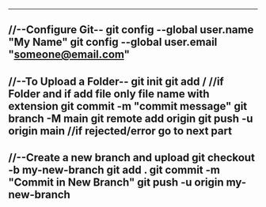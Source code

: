 -----------------------------------------------------
//--Configure Git--
git config --global user.name "My Name"
git config --global user.email "someone@email.com"
-----------------------------------------------------
//--To Upload a Folder--
git init
git add /<Folder Name>      //if Folder and if add file only file name with extension
git commit -m "commit message"
git branch -M main
git remote add origin <Github link>
git push -u origin main    //if rejected/error go to next part
-----------------------------------------------------
//--Create a new branch and upload
git checkout -b my-new-branch
git add .
git commit -m "Commit in New Branch"
git push -u origin my-new-branch
-----------------------------------------------------
